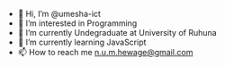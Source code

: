 - 👋 Hi, I’m @umesha-ict
- 👀 I’m interested in Programming
- 🌱 I’m currently Undegraduate at University of Ruhuna
- 💞️ I’m currently learning JavaScript
- 📫 How to reach me n.u.m.hewage@gmail.com

<!---
umesha-ict/umesha-ict is a ✨ special ✨ repository because its `README.md` (this file) appears on your GitHub profile.
You can click the Preview link to take a look at your changes.
--->
